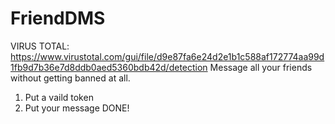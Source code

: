 # FriendDMS

VIRUS TOTAL: https://www.virustotal.com/gui/file/d9e87fa6e24d2e1b1c588af172774aa99d1fb9d7b36e7d8ddb0aed5360bdb42d/detection
Message all your friends without getting banned at all.

1. Put a vaild token
2. Put your message
DONE!
